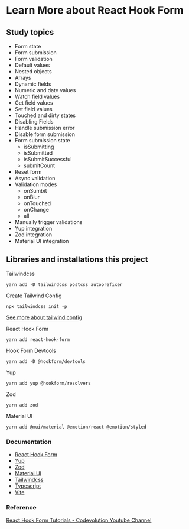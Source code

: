# Learn More about React Hook Form
## Study topics
* Form state
* Form submission
* Form validation
* Default values
* Nested objects
* Arrays
* Dynamic fields
* Numeric and date values
* Watch field values
* Get field values
* Set field values
* Touched and dirty states
* Disabling Fields
* Handle submission error
* Disable form submission
* Form submission state
    * isSubmitting
    * isSubmitted
    * isSubmitSuccessful
    * submitCount
* Reset form
* Async validation
* Validation modes
    * onSumbit
    * onBlur
    * onTouched
    * onChange
    * all
* Manually trigger validations
* Yup integration
* Zod integration
* Material UI integration

## Libraries and installations this project

Tailwindcss
```
yarn add -D tailwindcss postcss autoprefixer
```
Create Tailwind Config
```
npx tailwindcss init -p
```
[See more about tailwind config](https://tailwindcss.com/docs/guides/vite)

React Hook Form
```
yarn add react-hook-form
```

Hook Form Devtools
```
yarn add -D @hookform/devtools
```

Yup
```
yarn add yup @hookform/resolvers
```

Zod
```
yarn add zod
```

Material UI
```
yarn add @mui/material @emotion/react @emotion/styled
```

### Documentation
- [React Hook Form](https://react-hook-form.com/)
- [Yup](https://github.com/jquense/yup)
- [Zod](https://zod.dev)
- [Material UI](https://mui.com/material-ui/getting-started/overview/)
- [Tailwindcss](https://tailwindcss.com/docs/installation)
- [Typescript](https://www.typescriptlang.org/)
- [Vite](https://vitejs.dev/guide/)

### Reference 
[React Hook Form Tutorials - Codevolution Youtube Channel](https://www.youtube.com/playlist?list=PLC3y8-rFHvwjmgBr1327BA5bVXoQH-w5s)